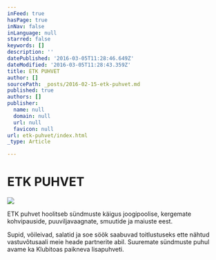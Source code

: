 ```yaml
---
inFeed: true
hasPage: true
inNav: false
inLanguage: null
starred: false
keywords: []
description: ''
datePublished: '2016-03-05T11:28:46.649Z'
dateModified: '2016-03-05T11:28:43.359Z'
title: ETK PUHVET
author: []
sourcePath: _posts/2016-02-15-etk-puhvet.md
published: true
authors: []
publisher:
  name: null
  domain: null
  url: null
  favicon: null
url: etk-puhvet/index.html
_type: Article

---
```

# ETK PUHVET
![](https://the-grid-user-content.s3-us-west-2.amazonaws.com/f54453b7-20df-4516-902e-4068e29a315e.jpg)

ETK puhvet hoolitseb sündmuste käigus joogipoolise, kergemate kohvipauside, puuviljavaagnate, smuutide ja maiuste eest. 

Supid, võileivad, salatid ja soe söök saabuvad toitlustuseks ette nähtud vastuvõtusaali meie heade partnerite abil.
Suuremate sündmuste puhul avame ka Klubitoas paikneva lisapuhveti.
